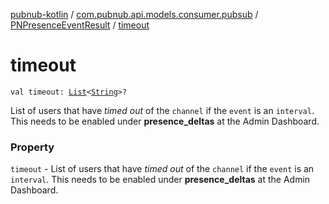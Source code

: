 [pubnub-kotlin](../../index.md) / [com.pubnub.api.models.consumer.pubsub](../index.md) / [PNPresenceEventResult](index.md) / [timeout](./timeout.md)

# timeout

`val timeout: `[`List`](https://kotlinlang.org/api/latest/jvm/stdlib/kotlin.collections/-list/index.html)`<`[`String`](https://kotlinlang.org/api/latest/jvm/stdlib/kotlin/-string/index.html)`>?`

List of users that have *timed out* of the `channel` if the `event` is an `interval`.
This needs to be enabled under **presence_deltas** at the Admin Dashboard.

### Property

`timeout` - List of users that have *timed out* of the `channel` if the `event` is an `interval`.
This needs to be enabled under **presence_deltas** at the Admin Dashboard.